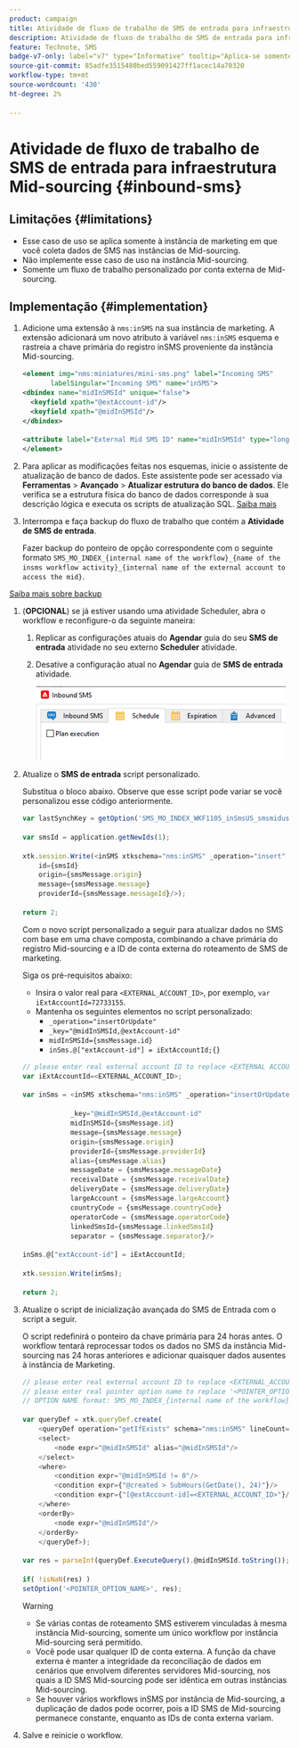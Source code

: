 ```yaml
---
product: campaign
title: Atividade de fluxo de trabalho de SMS de entrada para infraestrutura Mid-sourcing
description: Atividade de fluxo de trabalho de SMS de entrada para infraestrutura Mid-sourcing
feature: Technote, SMS
badge-v7-only: label="v7" type="Informative" tooltip="Aplica-se somente ao Campaign Classic v7"
source-git-commit: 85adfe3515480bed559091427ff1acec14a70320
workflow-type: tm+mt
source-wordcount: '430'
ht-degree: 2%

---
```


# Atividade de fluxo de trabalho de SMS de entrada para infraestrutura Mid-sourcing {#inbound-sms}

## Limitações {#limitations}

* Esse caso de uso se aplica somente à instância de marketing em que você coleta dados de SMS nas instâncias de Mid-sourcing.
* Não implemente esse caso de uso na instância Mid-sourcing.
* Somente um fluxo de trabalho personalizado por conta externa de Mid-sourcing.

## Implementação {#implementation}

1. Adicione uma extensão à `nms:inSMS` na sua instância de marketing. A extensão adicionará um novo atributo à variável `nms:inSMS` esquema e rastreia a chave primária do registro inSMS proveniente da instância Mid-sourcing.

   ```xml
   <element img="nms:miniatures/mini-sms.png" label="Incoming SMS"
          labelSingular="Incoming SMS" name="inSMS">
   <dbindex name="midInSMSId" unique="false">
     <keyfield xpath="@extAccount-id"/>
     <keyfield xpath="@midInSMSId"/>
   </dbindex>
   
   <attribute label="External Mid SMS ID" name="midInSMSId" type="long"/>
   </element>
   ```

1. Para aplicar as modificações feitas nos esquemas, inicie o assistente de atualização de banco de dados. Este assistente pode ser acessado via **Ferramentas** > **Avançado** > **Atualizar estrutura do banco de dados**. Ele verifica se a estrutura física do banco de dados corresponde à sua descrição lógica e executa os scripts de atualização SQL. [Saiba mais](../../configuration/using/updating-the-database-structure.md)

1. Interrompa e faça backup do fluxo de trabalho que contém a **Atividade de SMS de entrada**.

   Fazer backup do ponteiro de opção correspondente com o seguinte formato `SMS_MO_INDEX_{internal name of the workflow}_{name of the insms workflow activity}_{internal name of the external account to access the mid}`.

[Saiba mais sobre backup](../../production/using/backup.md)

1. (**OPCIONAL**) se já estiver usando uma atividade Scheduler, abra o workflow e reconfigure-o da seguinte maneira:

   1. Replicar as configurações atuais do **Agendar** guia do seu **SMS de entrada** atividade no seu externo **Scheduler** atividade.

   1. Desative a configuração atual no **Agendar** guia de **SMS de entrada** atividade.

      ![](assets/inbound_sms_1.png)

1. Atualize o **SMS de entrada** script personalizado.

   Substitua o bloco abaixo. Observe que esse script pode variar se você personalizou esse código anteriormente.

   ```Javascript
   var lastSynchKey = getOption('SMS_MO_INDEX_WKF1105_inSmsUS_smsmidus');
   
   var smsId = application.getNewIds(1);
   
   xtk.session.Write(<inSMS xtkschema="nms:inSMS" _operation="insert"
       id={smsId}
       origin={smsMessage.origin}
       message={smsMessage.message}
       providerId={smsMessage.messageId}/>);
   
   return 2;
   ```

   Com o novo script personalizado a seguir para atualizar dados no SMS com base em uma chave composta, combinando a chave primária do registro Mid-sourcing e a ID de conta externa do roteamento de SMS de marketing.

   Siga os pré-requisitos abaixo:

   * Insira o valor real para `<EXTERNAL_ACCOUNT_ID>`, por exemplo, `var iExtAccountId=72733155`.
   * Mantenha os seguintes elementos no script personalizado:
      * `_operation="insertOrUpdate"`
      * `_key="@midInSMSId,@extAccount-id"`
      * `midInSMSId={smsMessage.id}`
      * `inSms.@["extAccount-id"] = iExtAccountId;{}`

   ```Javascript
   // please enter real external account ID to replace <EXTERNAL ACCOUNT ID>
   var iExtAccountId=<EXTERNAL_ACCOUNT_ID>;
   
   var inSms = <inSMS xtkschema="nms:inSMS" _operation="insertOrUpdate"
   
               _key="@midInSMSId,@extAccount-id"
               midInSMSId={smsMessage.id}
               message={smsMessage.message}
               origin={smsMessage.origin}
               providerId={smsMessage.providerId}
               alias={smsMessage.alias}
               messageDate = {smsMessage.messageDate}
               receivalDate = {smsMessage.receivalDate}
               deliveryDate = {smsMessage.deliveryDate}
               largeAccount = {smsMessage.largeAccount}
               countryCode = {smsMessage.countryCode}
               operatorCode = {smsMessage.operatorCode}
               linkedSmsId={smsMessage.linkedSmsId}
               separator = {smsMessage.separator}/>
   
   inSms.@["extAccount-id"] = iExtAccountId;
   
   xtk.session.Write(inSms);
   
   return 2;
   ```

1. Atualize o script de inicialização avançada do SMS de Entrada com o script a seguir.

   O script redefinirá o ponteiro da chave primária para 24 horas antes. O workflow tentará reprocessar todos os dados no SMS da instância Mid-sourcing nas 24 horas anteriores e adicionar quaisquer dados ausentes à instância de Marketing.

   ```Javascript
   // please enter real external account ID to replace <EXTERNAL_ACCOUNT_ID>
   // please enter real pointer option name to replace '<POINTER_OPTION_NAME>'
   // OPTION NAME format: SMS_MO_INDEX_{internal name of the workflow}_inSms_{internal name of the external account to access the mid}
   
   var queryDef = xtk.queryDef.create(
       <queryDef operation="getIfExists" schema="nms:inSMS" lineCount="1">
       <select>
           <node expr="@midInSMSId" alias="@midInSMSId"/>
       </select>
       <where>
           <condition expr="@midInSMSId != 0"/>
           <condition expr={"@created > SubHours(GetDate(), 24)"}/>
           <condition expr={"[@extAccount-id]=<EXTERNAL_ACCOUNT_ID>"}/>
       </where>
       <orderBy>
           <node expr="@midInSMSId"/>
       </orderBy>
       </queryDef>);
   
   var res = parseInt(queryDef.ExecuteQuery().@midInSMSId.toString());
   
   if( !isNaN(res) )
   setOption('<POINTER_OPTION_NAME>', res);
   ```

   >[!WARNING]
   >
   > * Se várias contas de roteamento SMS estiverem vinculadas à mesma instância Mid-sourcing, somente um único workflow por instância Mid-sourcing será permitido.
   > * Você pode usar qualquer ID de conta externa. A função da chave externa é manter a integridade da reconciliação de dados em cenários que envolvem diferentes servidores Mid-sourcing, nos quais a ID SMS Mid-sourcing pode ser idêntica em outras instâncias Mid-sourcing.
   > * Se houver vários workflows inSMS por instância de Mid-sourcing, a duplicação de dados pode ocorrer, pois a ID SMS de Mid-sourcing permanece constante, enquanto as IDs de conta externa variam.

1. Salve e reinicie o workflow.



